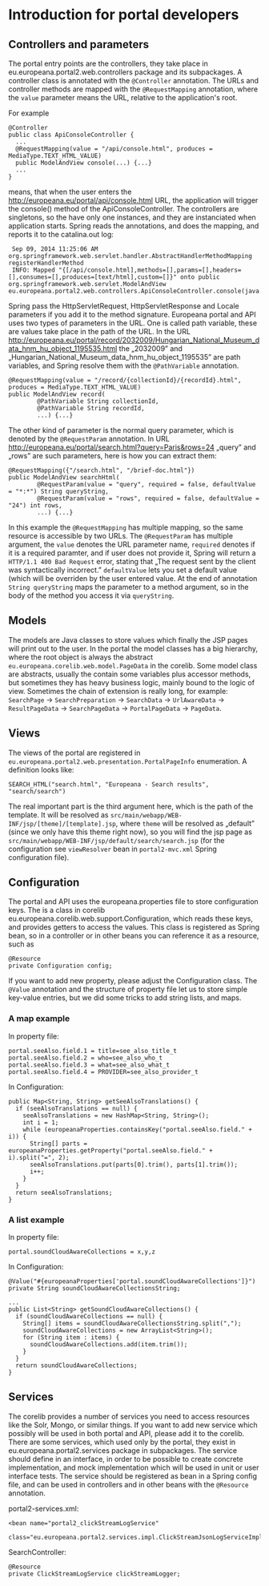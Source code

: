 Introduction for portal developers
==

Controllers and parameters
---
The portal entry points are the controllers, they take place in eu.europeana.portal2.web.controllers package and its subpackages. A controller class is annotated with the ```@Controller``` annotation. The URLs and controller methods are mapped with the ```@RequestMapping``` annotation, where the ```value``` parameter means the URL, relative to the application's root.

For example

    @Controller
    public class ApiConsoleController {
      ...
  	  @RequestMapping(value = "/api/console.html", produces = MediaType.TEXT_HTML_VALUE)
      public ModelAndView console(...) {...}
      ...  
    }

means, that when the user enters the http://europeana.eu/portal/api/console.html URL, the application will trigger the console() method of the ApiConsoleController. The controllers are singletons, so the have only one instances, and they are instanciated when application starts. Spring reads the annotations, and does the mapping, and reports it to the catalina.out log:

     Sep 09, 2014 11:25:06 AM org.springframework.web.servlet.handler.AbstractHandlerMethodMapping registerHandlerMethod
     INFO: Mapped "{[/api/console.html],methods=[],params=[],headers=[],consumes=[],produces=[text/html],custom=[]}" onto public org.springframework.web.servlet.ModelAndView eu.europeana.portal2.web.controllers.ApiConsoleController.console(java.lang.String,java.lang.String,java.lang.String,java.lang.String[],java.lang.String[],int,int,java.lang.String,java.lang.String,java.lang.String,boolean,java.lang.String,java.lang.String,java.lang.String,java.lang.String,java.lang.String,java.lang.String,java.lang.String[],java.lang.String,javax.servlet.http.HttpServletRequest,java.util.Locale)

Spring pass the HttpServletRequest, HttpServletResponse and Locale parameters if you add it to the method signature. Europeana portal and API uses two types of parameters in the URL. One is called path variable, these are values take place in the path of the URL. In the URL http://europeana.eu/portal/record/2032009/Hungarian_National_Museum_data_hnm_hu_object_1195535.html the „2032009” and „Hungarian_National_Museum_data_hnm_hu_object_1195535” are path variables, and Spring resolve them with the ```@PathVariable``` annotation.


    @RequestMapping(value = "/record/{collectionId}/{recordId}.html", produces = MediaType.TEXT_HTML_VALUE)
    public ModelAndView record(
			@PathVariable String collectionId, 
			@PathVariable String recordId,
			...) {...}

The other kind of parameter is the normal query parameter, which is denoted by the ```@RequestParam``` annotation. In URL http://europeana.eu/portal/search.html?query=Paris&rows=24 „query” and „rows” are such parameters, here is how you can extract them:

    @RequestMapping({"/search.html", "/brief-doc.html"})
    public ModelAndView searchHtml(
			@RequestParam(value = "query", required = false, defaultValue = "*:*") String queryString,
			@RequestParam(value = "rows", required = false, defaultValue = "24") int rows,
			...) {...}

In this example the ```@RequestMapping``` has multiple mapping, so the same resource is accessible by two URLs. The ```@RequestParam``` has multiple argument, the ``value`` denotes the URL parameter name, ``required`` denotes if it is a required paramter, and if user does not provide it, Spring will return a ``HTTP/1.1 400 Bad Request`` error, stating that „The request sent by the client was syntactically incorrect.” ``defaultValue`` lets you set a default value (which will be overriden by the user entered value. At the end of annotation ``String queryString`` maps the parameter to a method argument, so in the body of the method you access it via ``queryString``.

Models
---
The models are Java classes to store values which finally the JSP pages will print out to the user. In the portal the model classes has a big hierarchy, where the root object is always the abstract ``eu.europeana.corelib.web.model.PageData`` in the corelib. Some model class are abstracts, usually the contain some variables plus accessor methods, but sometimes they has heavy business logic, mainly bound to the logic of view. Sometimes the chain of extension is really long, for example: ``SearchPage`` -> ``SearchPreparation`` -> ``SearchData`` -> ``UrlAwareData`` -> ``ResultPageData`` -> ``SearchPageData`` -> ``PortalPageData`` -> ``PageData``.

Views
---
The views of the portal are registered in ``eu.europeana.portal2.web.presentation.PortalPageInfo`` enumeration. A definition looks like:

    SEARCH_HTML("search.html", "Europeana - Search results", "search/search")

The real important part is the third argument here, which is the path of the template. It will be resolved as ``src/main/webapp/WEB-INF/jsp/[theme]/[template].jsp``, where ``theme`` will be resolved as „default” (since we only have this theme right now), so you will find the jsp page as ``src/main/webapp/WEB-INF/jsp/default/search/search.jsp`` (for the configuration see ``viewResolver`` bean in ``portal2-mvc.xml`` Spring configuration file).

Configuration
---
The portal and API uses the europeana.properties file to store configuration keys. The is a class in corelib  eu.europeana.corelib.web.support.Configuration, which reads these keys, and provides getters to access the values. This class is registered as Spring bean, so in a controller or in other beans you can reference it as a resource, such as

    @Resource
    private Configuration config;

If you want to add new property, please adjust the Configuration class. The ``@Value`` annotation and the structure of property file let us to store simple key-value entries, but we did some tricks to add string lists, and maps.

### A map example

In property file:

    portal.seeAlso.field.1 = title=see_also_title_t
    portal.seeAlso.field.2 = who=see_also_who_t
    portal.seeAlso.field.3 = what=see_also_what_t
    portal.seeAlso.field.4 = PROVIDER=see_also_provider_t

In Configuration:

    public Map<String, String> getSeeAlsoTranslations() {
      if (seeAlsoTranslations == null) {
        seeAlsoTranslations = new HashMap<String, String>();
        int i = 1;
        while (europeanaProperties.containsKey("portal.seeAlso.field." + i)) {
          String[] parts = europeanaProperties.getProperty("portal.seeAlso.field." + i).split("=", 2);
          seeAlsoTranslations.put(parts[0].trim(), parts[1].trim());
          i++;
        }
      }
      return seeAlsoTranslations;
    }

### A list example

In property file:

    portal.soundCloudAwareCollections = x,y,z

In Configuration:

    @Value("#{europeanaProperties['portal.soundCloudAwareCollections']}")
    private String soundCloudAwareCollectionsString;
    
    ...
    public List<String> getSoundCloudAwareCollections() {
      if (soundCloudAwareCollections == null) {
        String[] items = soundCloudAwareCollectionsString.split(",");
        soundCloudAwareCollections = new ArrayList<String>();
        for (String item : items) {
          soundCloudAwareCollections.add(item.trim());
        }
      }
      return soundCloudAwareCollections;
    }


Services
---
The corelib provides a number of services you need to access resources like the Solr, Mongo, or similar things. If you want to add new service which possibly will be used in both portal and API, please add it to the corelib. There are some services, which used only by the portal, they exist in eu.europeana.portal2.services package in subpackages. The service should define in an interface, in order to be possible to create concrete implementation, and mock implementation which will be used in unit or user interface tests. The service should be registered as bean in a Spring config file, and can be used in controllers and in other beans with the ``@Resource`` annotation.

portal2-services.xml:

    <bean name="portal2_clickStreamLogService"
          class="eu.europeana.portal2.services.impl.ClickStreamJsonLogServiceImpl"/>


SearchController:

    @Resource
    private ClickStreamLogService clickStreamLogger;

